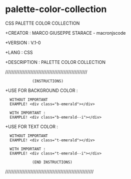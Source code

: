 # palette-color-collection

CSS PALETTE COLOR COLLECTION


+CREATOR : MARCO GIUSEPPE STARACE - macronjscode

+VERSION : V.1-0

+LANG : CSS

+DESCRIPTION : PALETTE COLOR COLLECTION

////////////////////////////////////////////////////
                
                (INSTRUCTIONS)
+USE FOR BACKGROUND COLOR :  

      WITHOUT IMPORTANT 
      EXAMPLE! <div class="b-emerald"></div>

      WITH IMPORTANT :
      EXAMPLE! <div class="b-emerald--i"></div>
      
+USE FOR TEXT COLOR :

      WITHOUT IMPORTANT 
      EXAMPLE! <div class="t-emerald"></div>

      WITH IMPORTANT :
      EXAMPLE! <div class="t-emerald--i"></div>
      
                (END INSTRUCTIONS)
                
////////////////////////////////////////////////////////
